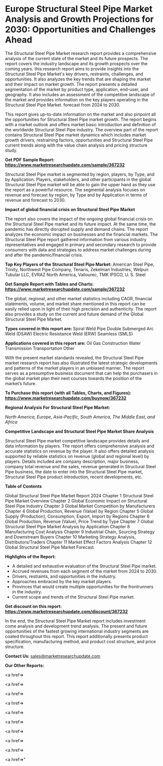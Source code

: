 # Europe Structural Steel Pipe Market Analysis and Growth Projections for 2030: Opportunities and Challenges Ahead

The Structural Steel Pipe Market research report provides a comprehensive analysis of the current state of the market and its future prospects. The report covers the industry landscape and its growth prospects over the coming years. this research report aims to provide insights into the Structural Steel Pipe Market's key drivers, restraints, challenges, and opportunities. It also analyzes the key trends that are shaping the market and their impact on market growth. The report presents a detailed segmentation of the market by product type, application, end-user, and geography. It also includes an assessment of the competitive landscape of the market and provides information on the key players operating in the Structural Steel Pipe Market. forecast from 2024 to 2030.

This report gives up-to-date information on the market and also pinpoint all the opportunities for Structural Steel Pipe market growth. The report begins with a market outlook and offers market basic introduction and definition of the worldwide Structural Steel Pipe industry. The overview part of the report contains Structural Steel Pipe market dynamics which includes market growth drivers, restraining factors, opportunities and Structural Steel Pipe current trends along with the value chain analysis and pricing structure study.

<strong><b>Get PDF Sample Report: <a href=https://www.marketresearchupdate.com/sample/367232>https://www.marketresearchupdate.com/sample/367232</a></b></strong>

Structural Steel Pipe market is segmented by region, players, by Type, and by Application. Players, stakeholders, and other participants in the global Structural Steel Pipe market will be able to gain the upper hand as they use the report as a powerful resource. The segmental analysis focuses on revenue and forecast by region, by Type and by Application in terms of revenue and forecast to 2030.

<strong><b>Impact of global financial crisis on Structural Steel Pipe Market</b></strong>

The report also covers the impact of the ongoing global financial crisis on the Structural Steel Pipe market and its future impact. At the same time, the pandemic has directly disrupted supply and demand chains. The report analyzes the economic impact on businesses and the financial markets. The Structural Steel Pipe report gathered information from various industry representatives and engaged in primary and secondary research to provide consumers with data and strategies to address market challenges during and after the pandemic/financial crisis.

<strong><b>Top Key Players of the Structural Steel Pipe Market:
</b></strong>American Steel Pipe, Trinity, Northwest Pipe Company, Tenaris, Zekelman Industries, Welpun Tubular LLC, EVRAZ North America, Vallourec, TMK IPSCO, U. S. Steel<strong><b>
</b></strong>

<strong><b>Get Sample Report with Tables and Charts: <a href=https://www.marketresearchupdate.com/sample/367232>https://www.marketresearchupdate.com/sample/367232</a></b></strong>

The global, regional, and other market statistics including CAGR, financial statements, volume, and market share mentioned in this report can be easily relied upon in light of their high precision and authenticity. The report also provides a study on the current and future demand of the Global Structural Steel Pipe Market.

<strong><b>Types covered in this report are:
</b></strong>Spiral Weld Pipe
Double Submerged Arc Weld (DSAW)
Electric Resistance Weld (ERW)
Seamless (SMLS)<strong><b>
</b></strong>

<strong><b>Applications covered in this report are:
</b></strong>Oil Gas
Construction
Water Transmission
Transportation
Other<strong><b>
</b></strong>

With the present market standards revealed, the Structural Steel Pipe market research report has also illustrated the latest strategic developments and patterns of the market players in an unbiased manner. The report serves as a presumptive business document that can help the purchasers in the global market plan their next courses towards the position of the market’s future.

<strong><b>To Purchase this report (with all Tables, Charts, and Figures): <a href=https://www.marketresearchupdate.com/buynow/367232>https://www.marketresearchupdate.com/buynow/367232</a></b></strong>

<strong><b>Regional Analysis For Structural Steel Pipe Market:</b></strong>

<em><i>North America, Europe, Asia-Pacific, South America, The Middle East, and Africa</i></em>

<strong><b>Competitive Landscape and Structural Steel Pipe Market Share Analysis</b></strong>

Structural Steel Pipe market competitive landscape provides details and data information by players. The report offers comprehensive analysis and accurate statistics on revenue by the player. It also offers detailed analysis supported by reliable statistics on revenue (global and regional level) by players. Details included are company description, major business, company total revenue and the sales, revenue generated in Structural Steel Pipe business, the date to enter into the Structural Steel Pipe market, Structural Steel Pipe product introduction, recent developments, etc.

<strong><b>Table of Contents</b></strong>

Global Structural Steel Pipe Market Report 2024
Chapter 1 Structural Steel Pipe Market Overview
Chapter 2 Global Economic Impact on Structural Steel Pipe Industry
Chapter 3 Global Market Competition by Manufacturers
Chapter 4 Global Production, Revenue (Value) by Region
Chapter 5 Global Supply (Production), Consumption, Export, Import by Regions
Chapter 6 Global Production, Revenue (Value), Price Trend by Type
Chapter 7 Global Structural Steel Pipe Market Analysis by Application
Chapter 8 Manufacturing Cost Analysis
Chapter 9 Industrial Chain, Sourcing Strategy and Downstream Buyers
Chapter 10 Marketing Strategy Analysis, Distributors/Traders
Chapter 11 Market Effect Factors Analysis
Chapter 12 Global Structural Steel Pipe Market Forecast

<strong><b>Highlights of the Report:</b></strong>

- A detailed and exhaustive evaluation of the Structural Steel Pipe market.
- Accrued revenues from each segment of the market from 2024 to 2030.
- Drivers, restraints, and opportunities in the industry.
- Approaches embraced by the key market players.
- Provinces that would create multiple opportunities for the frontrunners in the industry.
- Current scope and trends of the Structural Steel Pipe market.

<strong><b>Get discount on this report: <a href=https://www.marketresearchupdate.com/discount/367232>https://www.marketresearchupdate.com/discount/367232</a></b></strong>

In the end, the Structural Steel Pipe Market report includes investment come analysis and development trend analysis. The present and future opportunities of the fastest growing international industry segments are coated throughout this report. This report additionally presents product specification, manufacturing method, and product cost structure, and price structure.

<strong><b>Contact Us:
</b></strong>sales@marketresearchupdate.com

<strong>Our Other Reports:</strong>

<a href=></a>

<a href=></a>

<a href=></a>

<a href=></a>

<a href=></a>

<a href=></a>

<a href=></a>

<a href=></a>

<a href=></a>

<a href=></a>"
